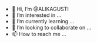 - 👋 Hi, I’m @ALIKAGUSTI
- 👀 I’m interested in ...
- 🌱 I’m currently learning ...
- 💞️ I’m looking to collaborate on ...
- 📫 How to reach me ...

<!---
ALIKAGUSTI/ALIKAGUSTI is a ✨ special ✨ repository because its `README.md` (this file) appears on your GitHub profile.
You can click the Preview link to take a look at your changes.
--->
